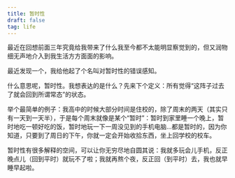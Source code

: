 ```yaml
---
title: 暂时性
draft: false
tag: life
---
```

最近在回想前面三年究竟给我带来了什么我至今都不太能明显察觉到的，但又润物细无声地介入到我生活方方面面的影响。

最近发现一个，我给他起了个名叫对暂时性的错误感知。

什么意思呢，暂时性。我想表达的是什么？先来下个定义：所有觉得“这阵子过去了就会回到所谓常态”的状态。

举个最简单的例子：我高中的时候大部分时间是住校的，除了周末的两天（其实只有一天到一天半），于是每个周末就像是某个“暂时”：暂时到家里睡一个晚上，暂时地吃一顿好吃的饭，暂时地玩一下一周没见到的手机电脑…都是暂时的，因为你知道，只要到了周日的下午，你就一定会开始收拾东西，坐上回学校的校车。

暂时性有很多解释的空间，可以让你无穷尽地自圆其说：我就多玩会儿手机，反正晚点儿（回到平时）就玩不了啦；我就再熬个夜，反正回（到平时）去，我也就早睡早起啦。